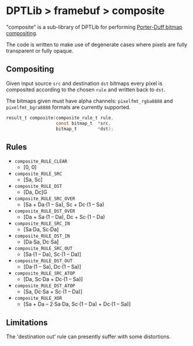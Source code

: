 DPTLib > framebuf > composite
=============================
"composite" is a sub-library of DPTLib for performing [Porter-Duff bitmap compositing](https://keithp.com/~keithp/porterduff/p253-porter.pdf).

The code is written to make use of degenerate cases where pixels are fully transparent or fully opaque.

Compositing
-----------

Given input source `src` and destination `dst` bitmaps every pixel is composited according to the chosen `rule` and written back to `dst`.

The bitmaps given must have alpha channels: `pixelfmt_rgba8888` and `pixelfmt_bgra8888` formats are currently supported.

``` C
result_t composite(composite_rule_t rule,
                   const bitmap_t  *src,
                   bitmap_t        *dst);
```

Rules
-----

* `composite_RULE_CLEAR`
  * [0, 0]
* `composite_RULE_SRC`
  * [Sa, Sc]
* `composite_RULE_DST`
  * [Da, Dc]G
* `composite_RULE_SRC_OVER`
  * [Sa + Da·(1 – Sa), Sc + Dc·(1 – Sa)
* `composite_RULE_DST_OVER`
  * [Da + Sa·(1 – Da), Dc + Sc·(1 – Da)
* `composite_RULE_SRC_IN`
  * [Sa·Da, Sc·Da]
* `composite_RULE_DST_IN`
  * [Da·Sa, Dc·Sa]
* `composite_RULE_SRC_OUT`
  * [Sa·(1 – Da), Sc·(1 – Da)]
* `composite_RULE_DST_OUT`
  * [Da·(1 – Sa), Dc·(1 – Sa)]
* `composite_RULE_SRC_ATOP`
  * [Da, Sc·Da + Dc·(1 – Sa)]
* `composite_RULE_DST_ATOP`
  * [Sa, Dc·Sa + Sc·(1 – Da)]
* `composite_RULE_XOR`
  * [Sa + Da – 2·Sa·Da, Sc·(1 – Da) + Dc·(1 – Sa)]

Limitations
-----------
The 'destination out' rule can presently suffer with some distortions.

